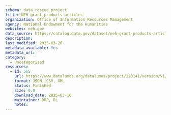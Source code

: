 ```yaml
---
schema: data_rescue_project 
title: NEH grant products articles
organization: Office of Information Resources Management
agency: National Endowment for the Humanities
websites: neh.gov
data_source: https://catalog.data.gov/dataset/neh-grant-products-articles
description: 
last_modified: 2025-03-26
metadata_available: Yes
metadata_url: 
category:
  - Uncategorized
resources:
  - id: 565
    url: https://www.datalumos.org/datalumos/project/223141/version/V1/view
    format: JSON, CSV, XML
    status: Finished
    size: 0.0
    download_date: 2025-03-16
    maintainer: DRP, DL
    notes: 
---
```

